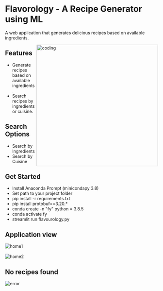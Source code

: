  <div class="banner">
    <h1>Flavorology - A Recipe Generator using ML</h1>
    <p>A web application that generates delicious recipes based on available ingredients.</p>
  </div>
  
<img align="right" alt="coding" width="400" src="https://cdn.dribbble.com/users/3743368/screenshots/12391929/media/9ccee50b431079df3c4b71c3129c84dd.gif">

  <div class="features">
    <h2>Features</h2>
    <ul>
      <li>Generate recipes based on available ingredients.</li>
      <li>Search recipes by ingredients or cuisine.</li>
    </ul>
  </div>

  <div class="search-options">
    <h2>Search Options</h2>
    <ul>
      <li>Search by Ingredients</li>
      <li>Search by Cuisine</li>
    </ul>
  </div>
  
  <div class="get-started">
    <h2>Get Started</h2>
    <ul>
      <li>Install Anaconda Prompt (minicondapy 3.8)</li>
      <li>Set path to your project folder</li>
      <li>pip install -r requirements.txt</li>
      <li>pip install protobuf==3.20.*</li>
      <li>conda create -n "fy" python = 3.8.5</li>
      <li>conda activate fy</li>
      <li>streamlit run flavourology.py</li>
    </ul>
  </div>

  <div class="app-view">
    <h2>Application view</h2>
  </div>
  
![home1](https://github.com/saisujay7794/recipe-generator-ml/assets/84466055/d49b7d17-5e2e-49fd-8be4-b85c55ae3096)
    <br>
    <br>
![home2](https://github.com/saisujay7794/recipe-generator-ml/assets/84466055/d9fba3ef-e4ba-49cc-b3ae-ce7b9d41c14e)
    
  <div class="error">
    <h2>No recipes found</h2>
  </div>

![error](https://github.com/saisujay7794/recipe-generator-ml/assets/84466055/cdae90a5-7e0b-42f7-8f83-5acef628b190)
